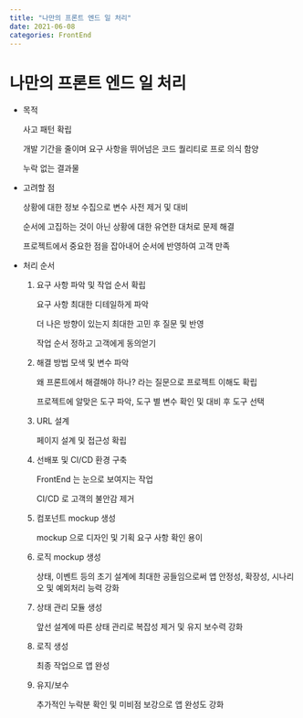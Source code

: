 ```yaml
---
title: "나만의 프론트 엔드 일 처리"
date: 2021-06-08
categories: FrontEnd
---
```


# 나만의 프론트 엔드 일 처리

- 목적

  사고 패턴 확립

  개발 기간을 줄이며 요구 사항을 뛰어넘은 코드 퀄리티로 프로 의식 함양

  누락 없는 결과물

- 고려할 점

  상황에 대한 정보 수집으로 변수 사전 제거 및 대비

  순서에 고집하는 것이 아닌 상황에 대한 유연한 대처로 문제 해결

  프로젝트에서 중요한 점을 잡아내어 순서에 반영하여 고객 만족

- 처리 순서

  1. 요구 사항 파악 및 작업 순서 확립

     요구 사항 최대한 디테일하게 파악

     더 나은 방향이 있는지 최대한 고민 후 질문 및 반영

     작업 순서 정하고 고객에게 동의얻기

  2. 해결 방법 모색 및 변수 파악

     왜 프론트에서 해결해야 하나? 라는 질문으로 프로젝트 이해도 확립

     프로젝트에 알맞은 도구 파악, 도구 별 변수 확인 및 대비 후 도구 선택

  3. URL 설계

     페이지 설계 및 접근성 확립

  4. 선배포 및 CI/CD 환경 구축

     FrontEnd 는 눈으로 보여지는 작업

     CI/CD 로 고객의 불안감 제거

  5. 컴포넌트 mockup 생성

     mockup 으로 디자인 및 기획 요구 사항 확인 용이

  6. 로직 mockup 생성

     상태, 이벤트 등의 초기 설계에 최대한 공들임으로써 앱 안정성, 확장성, 시나리오 및 예외처리 능력 강화

  7. 상태 관리 모듈 생성

     앞선 설계에 따른 상태 관리로 복잡성 제거 및 유지 보수력 강화

  8. 로직 생성

     최종 작업으로 앱 완성

  9. 유지/보수

     추가적인 누락분 확인 및 미비점 보강으로 앱 완성도 강화
